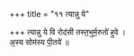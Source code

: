 +++
title = "११ त्यान्नु ये"

+++
त्यान्नु ये वि रोद॑सी तस्त॒भुर्म॒रुतो॑ हुवे ।  
अ॒स्य सोम॑स्य पी॒तये॑ ॥